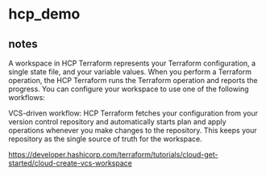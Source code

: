 # hcp_demo

## notes

A workspace in HCP Terraform represents your Terraform configuration, a single state file, and your variable values. When you perform a Terraform operation, the HCP Terraform runs the Terraform operation and reports the progress. You can configure your workspace to use one of the following workflows:

VCS-driven workflow: HCP Terraform fetches your configuration from your version control repository and automatically starts plan and apply operations whenever you make changes to the repository. This keeps your repository as the single source of truth for the workspace.

https://developer.hashicorp.com/terraform/tutorials/cloud-get-started/cloud-create-vcs-workspace


